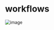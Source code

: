 # workflows



![image](https://user-images.githubusercontent.com/10250297/183527692-19172322-1f35-40c5-92a1-6f092b6a7b73.png)

